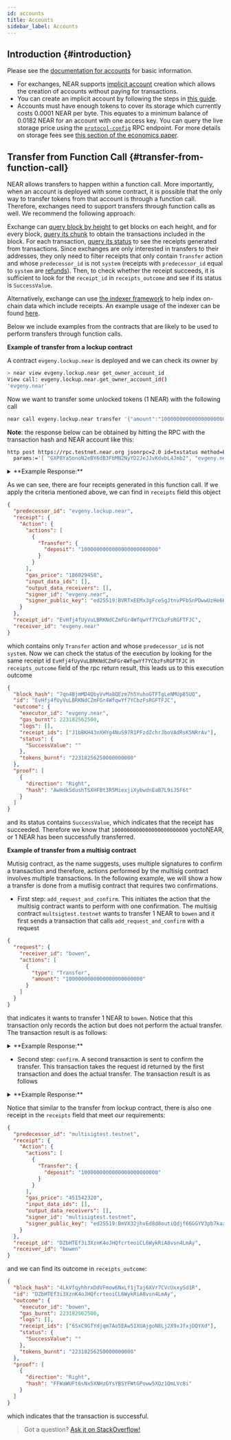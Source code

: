 ```yaml
---
id: accounts
title: Accounts
sidebar_label: Accounts
---
```


## Introduction {#introduction}

Please see the [documentation for accounts](/concepts/basics/accounts/model) for basic information.

- For exchanges, NEAR supports [implicit account](https://nomicon.io/DataStructures/Account.html#implicit-account-ids) creation which allows the creation of accounts without paying for transactions.
- You can create an implicit account by following the steps in [this guide](/integrator/implicit-accounts).
- Accounts must have enough tokens to cover its storage which currently costs 0.0001 NEAR per byte. This equates to a minimum balance of 0.0182 NEAR for an account with one access key. You can query the live storage price using the [`protocol-config`](https://docs.near.org/api/rpc/setup#protocol-config) RPC endpoint. For more details on storage fees see [this section of the economics paper](https://near.org/papers/economics-in-sharded-blockchain/#transaction-and-storage-fees).

## Transfer from Function Call {#transfer-from-function-call}

NEAR allows transfers to happen within a function call. More importantly, when an account is deployed with some contract, it is possible that the only way to transfer tokens from that account is through a function call. Therefore, exchanges need to support transfers through function calls as well. We recommend the following approach:

Exchange can [query block by height](/api/rpc/setup#block) to get blocks on each height, and for every block,
[query its chunk](/api/rpc/setup#chunk) to obtain the transactions included in the block. For each transaction,
[query its status](/api/rpc/setup#transaction-status-with-receipts) to see the receipts generated from
transactions. Since exchanges are only interested in transfers to their addresses, they only need to filter receipts that
only contain `Transfer` action and whose `predecessor_id` is not `system` (receipts with `predecessor_id` equal to `system`
are [refunds](https://nomicon.io/RuntimeSpec/Refunds.html)). Then, to check whether the receipt succeeds, it is sufficient
to look for the `receipt_id` in `receipts_outcome` and see if its status is `SuccessValue`.

Alternatively, exchange can use [the indexer framework](https://github.com/near/nearcore/tree/master/chain/indexer)
to help index on-chain data which include receipts. An example usage of the indexer can be found [here](https://github.com/near/nearcore/tree/master/tools/indexer/example).

Below we include examples from the contracts that are likely to be used to perform transfers through function calls.

**Example of transfer from a lockup contract**

A contract `evgeny.lockup.near` is deployed and we can check its owner by

```bash
> near view evgeny.lockup.near get_owner_account_id
View call: evgeny.lockup.near.get_owner_account_id()
'evgeny.near'
```

Now we want to transfer some unlocked tokens (1 NEAR) with the following call

```bash
near call evgeny.lockup.near transfer '{"amount":"1000000000000000000000000", "receiver_id": "evgeny.near"}' --accountId=evgeny.near
```

**Note**: the response below can be obtained by hitting the RPC with the transaction hash and NEAR account like this:

```bash
http post https://rpc.testnet.near.org jsonrpc=2.0 id=txstatus method=EXPERIMENTAL_tx_status \
  params:='[ "GXP8YaSonoN2eBY6dB3FbMN2NyYD2JeJJvKdvbL4Jmb2", "evgeny.near"]'
```

<details>
<summary>**Example Response:**</summary>

```json
{
  "id": "123",
  "jsonrpc": "2.0",
  "result": {
    "receipts": [
      {
        "predecessor_id": "evgeny.near",
        "receipt": {
          "Action": {
            "actions": [
              {
                "FunctionCall": {
                  "args": "eyJhbW91bnQiOiIxMDAwMDAwMDAwMDAwMDAwMDAwMDAwMDAwIiwicmVjZWl2ZXJfaWQiOiJldmdlbnkubmVhciJ9",
                  "deposit": "0",
                  "gas": 100000000000000,
                  "method_name": "transfer"
                }
              }
            ],
            "gas_price": "186029458",
            "input_data_ids": [],
            "output_data_receivers": [],
            "signer_id": "evgeny.near",
            "signer_public_key": "ed25519:BVRTxEEMx3gFceSgJtnvPFbSnPDwwUzHe6KGduRh5Byq"
          }
        },
        "receipt_id": "CyJL22SYqt26qgh2XVnk9MGfvzgyiiq5Lny7DdbTdTWU",
        "receiver_id": "evgeny.lockup.near"
      },
      {
        "predecessor_id": "evgeny.lockup.near",
        "receipt": {
          "Action": {
            "actions": [
              {
                "Transfer": {
                  "deposit": "1000000000000000000000000"
                }
              }
            ],
            "gas_price": "186029458",
            "input_data_ids": [],
            "output_data_receivers": [],
            "signer_id": "evgeny.near",
            "signer_public_key": "ed25519:BVRTxEEMx3gFceSgJtnvPFbSnPDwwUzHe6KGduRh5Byq"
          }
        },
        "receipt_id": "EvHfj4fUyVuLBRKNdCZmFGr4WfqwYf7YCbzFsRGFTFJC",
        "receiver_id": "evgeny.near"
      },
      {
        "predecessor_id": "system",
        "receipt": {
          "Action": {
            "actions": [
              {
                "Transfer": {
                  "deposit": "19200274886926125000"
                }
              }
            ],
            "gas_price": "0",
            "input_data_ids": [],
            "output_data_receivers": [],
            "signer_id": "evgeny.near",
            "signer_public_key": "ed25519:BVRTxEEMx3gFceSgJtnvPFbSnPDwwUzHe6KGduRh5Byq"
          }
        },
        "receipt_id": "J1bBKH43nXHYg4NuS97R1PFzdZchrJboVAdRsK5NRrAv",
        "receiver_id": "evgeny.near"
      },
      {
        "predecessor_id": "system",
        "receipt": {
          "Action": {
            "actions": [
              {
                "Transfer": {
                  "deposit": "18655658845681462514128"
                }
              }
            ],
            "gas_price": "0",
            "input_data_ids": [],
            "output_data_receivers": [],
            "signer_id": "evgeny.near",
            "signer_public_key": "ed25519:BVRTxEEMx3gFceSgJtnvPFbSnPDwwUzHe6KGduRh5Byq"
          }
        },
        "receipt_id": "6PFaxnNvK5r6qxBq5WfV9uGjoNM6qjhHwLehLP1qak9d",
        "receiver_id": "evgeny.near"
      }
    ],
    "receipts_outcome": [
      {
        "block_hash": "9boEKq9G1UFsEuzmuQrxh5dkRc8xsv8PSPGEkYiTyRLj",
        "id": "CyJL22SYqt26qgh2XVnk9MGfvzgyiiq5Lny7DdbTdTWU",
        "outcome": {
          "executor_id": "evgeny.lockup.near",
          "gas_burnt": 3574640311481,
          "logs": [
            "Transferring 1000000000000000000000000 to account @evgeny.near"
          ],
          "receipt_ids": [
            "EvHfj4fUyVuLBRKNdCZmFGr4WfqwYf7YCbzFsRGFTFJC",
            "6PFaxnNvK5r6qxBq5WfV9uGjoNM6qjhHwLehLP1qak9d"
          ],
          "status": {
            "SuccessReceiptId": "EvHfj4fUyVuLBRKNdCZmFGr4WfqwYf7YCbzFsRGFTFJC"
          },
          "tokens_burnt": "357464031148100000000"
        },
        "proof": []
      },
      {
        "block_hash": "7qn4BjmMD4QbyVvMa8QEzm7h5YuhoGTFTgLeNMUp85UQ",
        "id": "EvHfj4fUyVuLBRKNdCZmFGr4WfqwYf7YCbzFsRGFTFJC",
        "outcome": {
          "executor_id": "evgeny.near",
          "gas_burnt": 223182562500,
          "logs": [],
          "receipt_ids": ["J1bBKH43nXHYg4NuS97R1PFzdZchrJboVAdRsK5NRrAv"],
          "status": {
            "SuccessValue": ""
          },
          "tokens_burnt": "22318256250000000000"
        },
        "proof": [
          {
            "direction": "Right",
            "hash": "AwHdk5dushTSXHFBt3R5MiexjiXybwdnEaB7L9iJ5F6t"
          }
        ]
      },
      {
        "block_hash": "46788Ay85YGnQaH5tfbboQNWJs3gyXsPbcWzRyxqw56K",
        "id": "J1bBKH43nXHYg4NuS97R1PFzdZchrJboVAdRsK5NRrAv",
        "outcome": {
          "executor_id": "evgeny.near",
          "gas_burnt": 0,
          "logs": [],
          "receipt_ids": [],
          "status": {
            "SuccessValue": ""
          },
          "tokens_burnt": "0"
        },
        "proof": []
      },
      {
        "block_hash": "7qn4BjmMD4QbyVvMa8QEzm7h5YuhoGTFTgLeNMUp85UQ",
        "id": "6PFaxnNvK5r6qxBq5WfV9uGjoNM6qjhHwLehLP1qak9d",
        "outcome": {
          "executor_id": "evgeny.near",
          "gas_burnt": 0,
          "logs": [],
          "receipt_ids": [],
          "status": {
            "SuccessValue": ""
          },
          "tokens_burnt": "0"
        },
        "proof": [
          {
            "direction": "Left",
            "hash": "9RRJpH5VdDxsHpp323EshcAauV5wUNDyW9FpEJBRXXq8"
          }
        ]
      }
    ],
    "status": {
      "SuccessValue": ""
    },
    "transaction": {
      "actions": [
        {
          "FunctionCall": {
            "args": "eyJhbW91bnQiOiIxMDAwMDAwMDAwMDAwMDAwMDAwMDAwMDAwIiwicmVjZWl2ZXJfaWQiOiJldmdlbnkubmVhciJ9",
            "deposit": "0",
            "gas": 100000000000000,
            "method_name": "transfer"
          }
        }
      ],
      "hash": "GXP8YaSonoN2eBY6dB3FbMN2NyYD2JeJJvKdvbL4Jmb2",
      "nonce": 6,
      "public_key": "ed25519:BVRTxEEMx3gFceSgJtnvPFbSnPDwwUzHe6KGduRh5Byq",
      "receiver_id": "evgeny.lockup.near",
      "signature": "ed25519:4nfzTMpQJKCY3KaqUTFig4Xy9uxwbMeQpMJjtNKsXmwiVqgcVSWRguZEgZM8L2x1jvdpZHsYjLCxc9cSBamXuXPH",
      "signer_id": "evgeny.near"
    },
    "transaction_outcome": {
      "block_hash": "4u7maz2U43W4DPxqQE8KoRNi5dTRHrAsKsFk2qDQsQEw",
      "id": "GXP8YaSonoN2eBY6dB3FbMN2NyYD2JeJJvKdvbL4Jmb2",
      "outcome": {
        "executor_id": "evgeny.near",
        "gas_burnt": 2428086459116,
        "logs": [],
        "receipt_ids": ["CyJL22SYqt26qgh2XVnk9MGfvzgyiiq5Lny7DdbTdTWU"],
        "status": {
          "SuccessReceiptId": "CyJL22SYqt26qgh2XVnk9MGfvzgyiiq5Lny7DdbTdTWU"
        },
        "tokens_burnt": "242808645911600000000"
      },
      "proof": []
    }
  }
}
```
</details>

As we can see, there are four receipts generated in this function call. If we apply the criteria mentioned above, we can
find in `receipts` field this object

```json
{
  "predecessor_id": "evgeny.lockup.near",
  "receipt": {
    "Action": {
      "actions": [
        {
          "Transfer": {
            "deposit": "1000000000000000000000000"
          }
        }
      ],
      "gas_price": "186029458",
      "input_data_ids": [],
      "output_data_receivers": [],
      "signer_id": "evgeny.near",
      "signer_public_key": "ed25519:BVRTxEEMx3gFceSgJtnvPFbSnPDwwUzHe6KGduRh5Byq"
    }
  },
  "receipt_id": "EvHfj4fUyVuLBRKNdCZmFGr4WfqwYf7YCbzFsRGFTFJC",
  "receiver_id": "evgeny.near"
}
```

which contains only `Transfer` action and whose `predecessor_id` is not `system`. Now we can check the status of the
execution by looking for the same receipt id `EvHfj4fUyVuLBRKNdCZmFGr4WfqwYf7YCbzFsRGFTFJC` in `receipts_outcome` field
of the rpc return result, this leads us to this execution outcome

```json
{
  "block_hash": "7qn4BjmMD4QbyVvMa8QEzm7h5YuhoGTFTgLeNMUp85UQ",
  "id": "EvHfj4fUyVuLBRKNdCZmFGr4WfqwYf7YCbzFsRGFTFJC",
  "outcome": {
    "executor_id": "evgeny.near",
    "gas_burnt": 223182562500,
    "logs": [],
    "receipt_ids": ["J1bBKH43nXHYg4NuS97R1PFzdZchrJboVAdRsK5NRrAv"],
    "status": {
      "SuccessValue": ""
    },
    "tokens_burnt": "22318256250000000000"
  },
  "proof": [
    {
      "direction": "Right",
      "hash": "AwHdk5dushTSXHFBt3R5MiexjiXybwdnEaB7L9iJ5F6t"
    }
  ]
}
```

and its status contains `SuccessValue`, which indicates that the receipt has succeeded. Therefore we know that
`1000000000000000000000000` yoctoNEAR, or 1 NEAR has been successfully transferred.

**Example of transfer from a multisig contract**

Mutisig contract, as the name suggests, uses multiple signatures to confirm a transaction and therefore, actions performed
by the multisig contract involves multiple transactions. In the following example, we will show a how a transfer is done from
a mutlisig contract that requires two confirmations.

- First step: `add_request_and_confirm`. This initiates the action that the multisig contract wants to perform with one
  confirmation. The multisig contract `multsigtest.testnet` wants to transfer 1 NEAR to `bowen` and it first
  sends a transaction that calls `add_request_and_confirm` with a request

```json
{
  "request": {
    "receiver_id": "bowen",
    "actions": [
      {
        "type": "Transfer",
        "amount": "1000000000000000000000000"
      }
    ]
  }
}
```

that indicates it wants to transfer 1 NEAR to `bowen`. Notice that this transaction only records the action
but does not perform the actual transfer. The transaction result is as follows:

<details>
<summary>**Example Response:**</summary>

```json
{
  "id": "123",
  "jsonrpc": "2.0",
  "result": {
    "receipts": [
      {
        "predecessor_id": "system",
        "receipt": {
          "Action": {
            "actions": [
              {
                "Transfer": {
                  "deposit": "3069687780141648922140"
                }
              }
            ],
            "gas_price": "0",
            "input_data_ids": [],
            "output_data_receivers": [],
            "signer_id": "multisigtest.testnet",
            "signer_public_key": "ed25519:JDewsbE7nz6orFD4zJ3mVzqhfcaoSD6Hmi5as3AHHiTt"
          }
        },
        "receipt_id": "4qgDptd7Wm6vswAhWMCsVpTjBEkmLJEUxSNVQS1wu3rD",
        "receiver_id": "multisigtest.testnet"
      }
    ],
    "receipts_outcome": [
      {
        "block_hash": "6uJWHTvUrtFQAurUyfuAfy9EdoR9FhLodGh44aHJta6m",
        "id": "94LiYwKJEDherHMNg9fqLy9ShFTDiQiUN3nDaGmLZwth",
        "outcome": {
          "executor_id": "multisigtest.testnet",
          "gas_burnt": 8024094920263,
          "logs": [],
          "receipt_ids": ["4qgDptd7Wm6vswAhWMCsVpTjBEkmLJEUxSNVQS1wu3rD"],
          "status": {
            "SuccessValue": "OA=="
          },
          "tokens_burnt": "802409492026300000000"
        },
        "proof": [
          {
            "direction": "Left",
            "hash": "GedzmwRkxA5VkT8GLBCnrPUmnEhWPXadPmiq4Ho1s9pH"
          },
          {
            "direction": "Right",
            "hash": "GirkzdS9YpsAz5fXuL5T3rXd93aRcnXNAdXYi241qpWK"
          }
        ]
      },
      {
        "block_hash": "4JyQ6guJKeWZxxXrKndLDuSa5URuirmBi6RzsbKYFsBE",
        "id": "4qgDptd7Wm6vswAhWMCsVpTjBEkmLJEUxSNVQS1wu3rD",
        "outcome": {
          "executor_id": "multisigtest.testnet",
          "gas_burnt": 0,
          "logs": [],
          "receipt_ids": [],
          "status": {
            "SuccessValue": ""
          },
          "tokens_burnt": "0"
        },
        "proof": []
      }
    ],
    "status": {
      "SuccessValue": "OA=="
    },
    "transaction": {
      "actions": [
        {
          "FunctionCall": {
            "args": "eyJyZXF1ZXN0Ijp7InJlY2VpdmVyX2lkIjoiYm93ZW4iLCJhY3Rpb25zIjpbeyJ0eXBlIjoiVHJhbnNmZXIiLCJhbW91bnQiOiIxMDAwMDAwMDAwMDAwMDAwMDAwMDAwMDAwIn1dfX0=",
            "deposit": "0",
            "gas": 30000000000000,
            "method_name": "add_request_and_confirm"
          }
        }
      ],
      "hash": "FGREJkC1e8y95Rc35iD1LVRiDy1WcAZhAxxkSinfb2mL",
      "nonce": 10,
      "public_key": "ed25519:JDewsbE7nz6orFD4zJ3mVzqhfcaoSD6Hmi5as3AHHiTt",
      "receiver_id": "multisigtest.testnet",
      "signature": "ed25519:3NUKXd4uj2eEBqGQtRAxkTFW7UfG44tjvQNNHBDvN9ZswTTMRsDrMJSd1U3GqWF7QToqWQR9J8atNEVTemSWYw41",
      "signer_id": "multisigtest.testnet"
    },
    "transaction_outcome": {
      "block_hash": "6uJWHTvUrtFQAurUyfuAfy9EdoR9FhLodGh44aHJta6m",
      "id": "FGREJkC1e8y95Rc35iD1LVRiDy1WcAZhAxxkSinfb2mL",
      "outcome": {
        "executor_id": "multisigtest.testnet",
        "gas_burnt": 2428204963618,
        "logs": [],
        "receipt_ids": ["94LiYwKJEDherHMNg9fqLy9ShFTDiQiUN3nDaGmLZwth"],
        "status": {
          "SuccessReceiptId": "94LiYwKJEDherHMNg9fqLy9ShFTDiQiUN3nDaGmLZwth"
        },
        "tokens_burnt": "242820496361800000000"
      },
      "proof": [
        {
          "direction": "Right",
          "hash": "AsNAQabPFkmaugRGhCbzcEcR8Gnd22WXxPM2fb2cwHiv"
        },
        {
          "direction": "Right",
          "hash": "GirkzdS9YpsAz5fXuL5T3rXd93aRcnXNAdXYi241qpWK"
        }
      ]
    }
  }
}
```
</details>

- Second step: `confirm`. A second transaction is sent to confirm the transfer. This transaction takes the request id
  returned by the first transaction and does the actual transfer. The transaction result is as follows

<details>
<summary>**Example Response:**</summary>

```json
{
  "id": "123",
  "jsonrpc": "2.0",
  "result": {
    "receipts": [
      {
        "predecessor_id": "multisigtest.testnet",
        "receipt": {
          "Action": {
            "actions": [
              {
                "Transfer": {
                  "deposit": "1000000000000000000000000"
                }
              }
            ],
            "gas_price": "451542320",
            "input_data_ids": [],
            "output_data_receivers": [],
            "signer_id": "multisigtest.testnet",
            "signer_public_key": "ed25519:BmVX32jhvEd8d8outiQdjf66GGYV3pb7kaxrKTdNisCz"
          }
        },
        "receipt_id": "DZbHTEf3i3XznK4oJHQfcrteoiCL6WykRiA8vsn4LmAy",
        "receiver_id": "bowen"
      },
      {
        "predecessor_id": "system",
        "receipt": {
          "Action": {
            "actions": [
              {
                "Transfer": {
                  "deposit": "78458115804795000000"
                }
              }
            ],
            "gas_price": "0",
            "input_data_ids": [],
            "output_data_receivers": [],
            "signer_id": "multisigtest.testnet",
            "signer_public_key": "ed25519:BmVX32jhvEd8d8outiQdjf66GGYV3pb7kaxrKTdNisCz"
          }
        },
        "receipt_id": "6SxC9GfYdjqm7Ao5EAw51XUAjgoN8Lj2X9xJfxjDQYXd",
        "receiver_id": "multisigtest.testnet"
      },
      {
        "predecessor_id": "system",
        "receipt": {
          "Action": {
            "actions": [
              {
                "Transfer": {
                  "deposit": "112870156274913516718240"
                }
              }
            ],
            "gas_price": "0",
            "input_data_ids": [],
            "output_data_receivers": [],
            "signer_id": "multisigtest.testnet",
            "signer_public_key": "ed25519:BmVX32jhvEd8d8outiQdjf66GGYV3pb7kaxrKTdNisCz"
          }
        },
        "receipt_id": "CHfzz6NLcQMyiLHBQoczhgm5BFjLVfv9B7eCyXKLhhcT",
        "receiver_id": "multisigtest.testnet"
      }
    ],
    "receipts_outcome": [
      {
        "block_hash": "9JEiMrZ1SpAUEbQswde3Diptzwy35Vrvd41VZWG9hYVE",
        "id": "FfuhYhsgFL7sLC8pk1tuRnMHJdqycE6gEcfgZLW9fmFB",
        "outcome": {
          "executor_id": "multisigtest.testnet",
          "gas_burnt": 10109796553814,
          "logs": [],
          "receipt_ids": [
            "DZbHTEf3i3XznK4oJHQfcrteoiCL6WykRiA8vsn4LmAy",
            "CHfzz6NLcQMyiLHBQoczhgm5BFjLVfv9B7eCyXKLhhcT"
          ],
          "status": {
            "SuccessReceiptId": "DZbHTEf3i3XznK4oJHQfcrteoiCL6WykRiA8vsn4LmAy"
          },
          "tokens_burnt": "1010979655381400000000"
        },
        "proof": [
          {
            "direction": "Left",
            "hash": "9e2UcG6qBRahBh3V2Z8bGJLh5c4jXfZdP3WBJkCpJCfj"
          }
        ]
      },
      {
        "block_hash": "4LkVfqyhhrxDdVFmow6NxLf1jTaj6XVr7CVcUxxySd1R",
        "id": "DZbHTEf3i3XznK4oJHQfcrteoiCL6WykRiA8vsn4LmAy",
        "outcome": {
          "executor_id": "bowen",
          "gas_burnt": 223182562500,
          "logs": [],
          "receipt_ids": ["6SxC9GfYdjqm7Ao5EAw51XUAjgoN8Lj2X9xJfxjDQYXd"],
          "status": {
            "SuccessValue": ""
          },
          "tokens_burnt": "22318256250000000000"
        },
        "proof": [
          {
            "direction": "Right",
            "hash": "FFWaWUFt6sNx5XNHzGYsYBSYFWtGPoww5XQz1QmLVc8i"
          }
        ]
      },
      {
        "block_hash": "G6LDdnAa2b38TB4KZ89HAyVgfgyiRPDDgSxoZypbUYpx",
        "id": "6SxC9GfYdjqm7Ao5EAw51XUAjgoN8Lj2X9xJfxjDQYXd",
        "outcome": {
          "executor_id": "multisigtest.testnet",
          "gas_burnt": 0,
          "logs": [],
          "receipt_ids": [],
          "status": {
            "SuccessValue": ""
          },
          "tokens_burnt": "0"
        },
        "proof": []
      },
      {
        "block_hash": "4LkVfqyhhrxDdVFmow6NxLf1jTaj6XVr7CVcUxxySd1R",
        "id": "CHfzz6NLcQMyiLHBQoczhgm5BFjLVfv9B7eCyXKLhhcT",
        "outcome": {
          "executor_id": "multisigtest.testnet",
          "gas_burnt": 0,
          "logs": [],
          "receipt_ids": [],
          "status": {
            "SuccessValue": ""
          },
          "tokens_burnt": "0"
        },
        "proof": [
          {
            "direction": "Left",
            "hash": "DpDYAEKZTtSomgyeNcJ2i4qjvfqnCtf1CXa83Cz5wvEy"
          }
        ]
      }
    ],
    "status": {
      "SuccessValue": ""
    },
    "transaction": {
      "actions": [
        {
          "FunctionCall": {
            "args": "eyJyZXF1ZXN0X2lkIjo4fQ==",
            "deposit": "0",
            "gas": 250000000000000,
            "method_name": "confirm"
          }
        }
      ],
      "hash": "Fu39vwxC4mu9ks1DZA5Cib63RnBMHpFonk2DcbpioEYc",
      "nonce": 9,
      "public_key": "ed25519:BmVX32jhvEd8d8outiQdjf66GGYV3pb7kaxrKTdNisCz",
      "receiver_id": "multisigtest.testnet",
      "signature": "ed25519:2raQq7t3cmzSL2krE2xaNqXhAw7cKMoXrBjT2ZhAGfCVtGwzbbQ8zkB17vrCSFZDbFmPWSJpoqsw8qPZZiorwSzS",
      "signer_id": "multisigtest.testnet"
    },
    "transaction_outcome": {
      "block_hash": "9JEiMrZ1SpAUEbQswde3Diptzwy35Vrvd41VZWG9hYVE",
      "id": "Fu39vwxC4mu9ks1DZA5Cib63RnBMHpFonk2DcbpioEYc",
      "outcome": {
        "executor_id": "multisigtest.testnet",
        "gas_burnt": 2427972426482,
        "logs": [],
        "receipt_ids": ["FfuhYhsgFL7sLC8pk1tuRnMHJdqycE6gEcfgZLW9fmFB"],
        "status": {
          "SuccessReceiptId": "FfuhYhsgFL7sLC8pk1tuRnMHJdqycE6gEcfgZLW9fmFB"
        },
        "tokens_burnt": "242797242648200000000"
      },
      "proof": [
        {
          "direction": "Right",
          "hash": "B6hN48qeVP8J3hP8XGcANShM264QkNjgJAfMtsuknqex"
        }
      ]
    }
  }
}
```
</details>

Notice that similar to the transfer from lockup contract, there is also one receipt in the `receipts` field that meet
our requirements:

```json
{
  "predecessor_id": "multisigtest.testnet",
  "receipt": {
    "Action": {
      "actions": [
        {
          "Transfer": {
            "deposit": "1000000000000000000000000"
          }
        }
      ],
      "gas_price": "451542320",
      "input_data_ids": [],
      "output_data_receivers": [],
      "signer_id": "multisigtest.testnet",
      "signer_public_key": "ed25519:BmVX32jhvEd8d8outiQdjf66GGYV3pb7kaxrKTdNisCz"
    }
  },
  "receipt_id": "DZbHTEf3i3XznK4oJHQfcrteoiCL6WykRiA8vsn4LmAy",
  "receiver_id": "bowen"
}
```

and we can find its outcome in `receipts_outcome`:

```json
{
  "block_hash": "4LkVfqyhhrxDdVFmow6NxLf1jTaj6XVr7CVcUxxySd1R",
  "id": "DZbHTEf3i3XznK4oJHQfcrteoiCL6WykRiA8vsn4LmAy",
  "outcome": {
    "executor_id": "bowen",
    "gas_burnt": 223182562500,
    "logs": [],
    "receipt_ids": ["6SxC9GfYdjqm7Ao5EAw51XUAjgoN8Lj2X9xJfxjDQYXd"],
    "status": {
      "SuccessValue": ""
    },
    "tokens_burnt": "22318256250000000000"
  },
  "proof": [
    {
      "direction": "Right",
      "hash": "FFWaWUFt6sNx5XNHzGYsYBSYFWtGPoww5XQz1QmLVc8i"
    }
  ]
}
```

which indicates that the transaction is successful.

> Got a question?
> <a href="https://stackoverflow.com/questions/tagged/nearprotocol">
> <h8>Ask it on StackOverflow!</h8></a>
